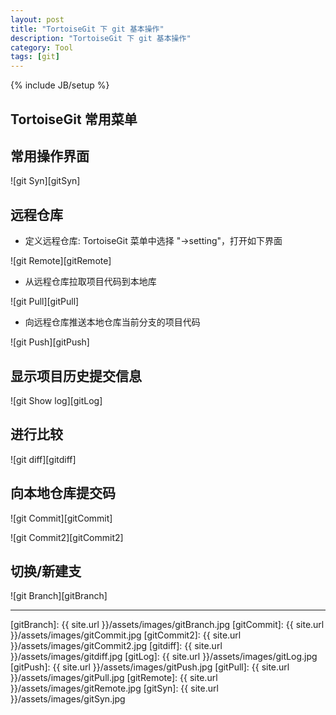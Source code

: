 ```yaml
---
layout: post
title: "TortoiseGit 下 git 基本操作"
description: "TortoiseGit 下 git 基本操作"
category: Tool
tags: [git]
---
```

{% include JB/setup %}


## TortoiseGit 常用菜单

## 常用操作界面

![git Syn][gitSyn]


## 远程仓库

* 定义远程仓库: TortoiseGit 菜单中选择 "->setting"，打开如下界面

![git Remote][gitRemote]

* 从远程仓库拉取项目代码到本地库

![git Pull][gitPull]

* 向远程仓库推送本地仓库当前分支的项目代码

![git Push][gitPush]


## 显示项目历史提交信息

![git Show log][gitLog]

## 进行比较

![git diff][gitdiff]

## 向本地仓库提交码

![git Commit][gitCommit]

![git Commit2][gitCommit2]

## 切换/新建支

![git Branch][gitBranch]


***

[gitBranch]: {{ site.url }}/assets/images/gitBranch.jpg
[gitCommit]: {{ site.url }}/assets/images/gitCommit.jpg
[gitCommit2]: {{ site.url }}/assets/images/gitCommit2.jpg
[gitdiff]: {{ site.url }}/assets/images/gitdiff.jpg
[gitLog]: {{ site.url }}/assets/images/gitLog.jpg
[gitPush]: {{ site.url }}/assets/images/gitPush.jpg
[gitPull]: {{ site.url }}/assets/images/gitPull.jpg
[gitRemote]: {{ site.url }}/assets/images/gitRemote.jpg
[gitSyn]: {{ site.url }}/assets/images/gitSyn.jpg

